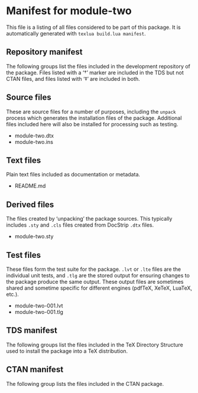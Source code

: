 # Manifest for module-two

This file is a listing of all files considered to be part of this package.
It is automatically generated with `texlua build.lua manifest`.


## Repository manifest

The following groups list the files included in the development repository of the package.
Files listed with a ‘†’ marker are included in the TDS but not CTAN files, and files listed
with ‘‡’ are included in both.


## Source files

These are source files for a number of purposes, including the `unpack` process which
generates the installation files of the package. Additional files included here will also
be installed for processing such as testing.
* module-two.dtx 
* module-two.ins 


## Text files

Plain text files included as documentation or metadata.
* README.md 


## Derived files

The files created by ‘unpacking’ the package sources. This typically includes
`.sty` and `.cls` files created from DocStrip `.dtx` files.
* module-two.sty 


## Test files

These files form the test suite for the package. `.lvt` or `.lte` files are the individual
unit tests, and `.tlg` are the stored output for ensuring changes to the package produce
the same output. These output files are sometimes shared and sometime specific for
different engines (pdfTeX, XeTeX, LuaTeX, etc.).
* module-two-001.lvt 
* module-two-001.tlg 


## TDS manifest

The following groups list the files included in the TeX Directory Structure used to install
the package into a TeX distribution.


## CTAN manifest

The following group lists the files included in the CTAN package.
